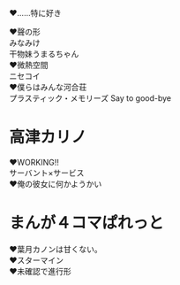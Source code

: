♥……特に好き  

♥聲の形  
みなみけ  
干物妹うまるちゃん  
♥微熱空間  
ニセコイ  
♥僕らはみんな河合荘  
プラスティック・メモリーズ Say to good-bye  

# 高津カリノ
♥WORKING!!  
サーバント×サービス  
♥俺の彼女に何かようかい  

# まんが４コマぱれっと
♥葉月カノンは甘くない。  
♥スターマイン  
♥未確認で進行形  
